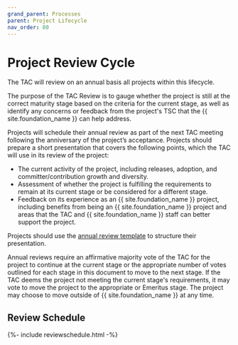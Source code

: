 ```yaml
---
grand_parent: Processes
parent: Project Lifecycle
nav_order: 80
---
```


# Project Review Cycle

The TAC will review on an annual basis all projects within this lifecycle. 

The purpose of the TAC Review is to gauge whether the project is still at the correct maturity stage based on the criteria for the current stage, as well as identify any concerns or feedback from the project's TSC that the {{ site.foundation_name }} can help address.

Projects will schedule their annual review as part of the next TAC meeting following the anniversary of the project’s acceptance. Projects should prepare a short presentation that covers the following points, which the TAC will use in its review of the project:

*   The current activity of the project, including releases, adoption, and committer/contribution growth and diversity.
*   Assessment of whether the project is fulfilling the requirements to remain at its current stage or be considered for a different stage.
*   Feedback on its experience as an {{ site.foundation_name }} project, including benefits from being an {{ site.foundation_name }} project and areas that the TAC and {{ site.foundation_name }} staff can better support the project.

Projects should use the [annual review template](annual_review_template.pptx) to structure their presentation.

Annual reviews require an affirmative majority vote of the TAC for the project to continue at the current stage or the appropriate number of votes outlined for each stage in this document to move to the next stage. If the TAC deems the project not meeting the current stage's requirements, it may vote to move the project to the appropriate or Emeritus stage. The project may choose to move outside of {{ site.foundation_name }} at any time.

## Review Schedule

{%- include reviewschedule.html -%}
